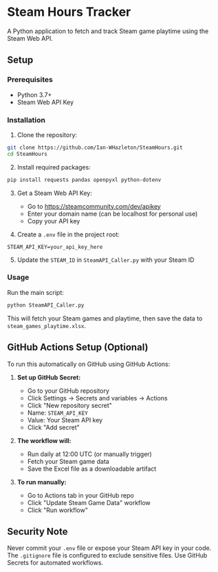 # Steam Hours Tracker

A Python application to fetch and track Steam game playtime using the Steam Web API.

## Setup

### Prerequisites
- Python 3.7+
- Steam Web API Key

### Installation

1. Clone the repository:
```bash
git clone https://github.com/Ian-WHazleton/SteamHours.git
cd SteamHours
```

2. Install required packages:
```bash
pip install requests pandas openpyxl python-dotenv
```

3. Get a Steam Web API Key:
   - Go to https://steamcommunity.com/dev/apikey
   - Enter your domain name (can be localhost for personal use)
   - Copy your API key

4. Create a `.env` file in the project root:
```
STEAM_API_KEY=your_api_key_here
```

5. Update the `STEAM_ID` in `SteamAPI_Caller.py` with your Steam ID

### Usage

Run the main script:
```bash
python SteamAPI_Caller.py
```

This will fetch your Steam games and playtime, then save the data to `steam_games_playtime.xlsx`.

## GitHub Actions Setup (Optional)

To run this automatically on GitHub using GitHub Actions:

1. **Set up GitHub Secret:**
   - Go to your GitHub repository
   - Click Settings → Secrets and variables → Actions
   - Click "New repository secret"
   - Name: `STEAM_API_KEY`
   - Value: Your Steam API key
   - Click "Add secret"

2. **The workflow will:**
   - Run daily at 12:00 UTC (or manually trigger)
   - Fetch your Steam game data
   - Save the Excel file as a downloadable artifact

3. **To run manually:**
   - Go to Actions tab in your GitHub repo
   - Click "Update Steam Game Data" workflow
   - Click "Run workflow"

## Security Note

Never commit your `.env` file or expose your Steam API key in your code. The `.gitignore` file is configured to exclude sensitive files. Use GitHub Secrets for automated workflows.
